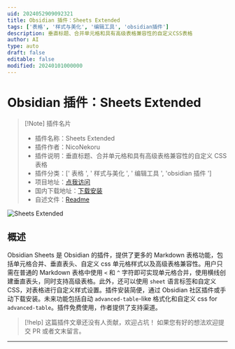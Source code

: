 ```yaml
---
uid: 2024052909092321
title: Obsidian 插件：Sheets Extended
tags: ['表格', '样式与美化', '编辑工具', 'obsidian插件']
description: 垂直标题、合并单元格和具有高级表格兼容性的自定义CSS表格
author: AI
type: auto
draft: false
editable: false
modified: 20240101000000
---
```


# Obsidian 插件：Sheets Extended

> [!Note] 插件名片
> - 插件名称：Sheets Extended
> - 插件作者：NicoNekoru
> - 插件说明：垂直标题、合并单元格和具有高级表格兼容性的自定义 CSS 表格
> - 插件分类：[' 表格 ', ' 样式与美化 ', ' 编辑工具 ', 'obsidian 插件 ']
> - 项目地址：[点我访问](https://github.com/NicoNekoru/obsidan-advanced-table-xt)
> - 国内下载地址：[下载安装](https://pkmer.cn/products/plugin/pluginMarket/?sheets)
> - 自述文件：[Readme](https://ghproxy.net/https://raw.githubusercontent.com/NicoNekoru/obsidan-advanced-table-xt/master/README.md)

![Sheets Extended](https://cdn.pkmer.cn/covers/sheets.png!pkmer)

## 概述

Obsidian Sheets 是 Obsidian 的插件，提供了更多的 Markdown 表格功能，包括单元格合并、垂直表头、自定义 css 单元格样式以及高级表格兼容性。用户只需在普通的 Markdown 表格中使用 `<` 和 `^` 字符即可实现单元格合并，使用横线创建垂直表头，同时支持高级表格。此外，还可以使用 `sheet` 语言标签和自定义 CSS，对表格进行自定义样式设置。插件安装简便，通过 Obsidian 社区插件或手动下载安装。未来功能包括自动 `advanced-table`-like 格式化和自定义 css for `advanced-table`。插件免费使用，作者提供了支持渠道。

> [!help]
> 这篇插件文章还没有人贡献，欢迎占坑！
> 如果您有好的想法欢迎提交 PR 或者文末留言。

---



